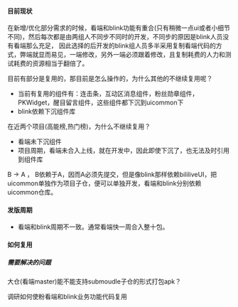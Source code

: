 #### 目前现状
在新增/优化部分需求的时候，看端和blink功能有重合(只有稍微一点ui或者小细节不同)，然后每次都是由两组人不同步不同时的开发，不同步的原因是blink人员没有看端那么充足，
因此选择的后开发的blink组人员多半采用复制看端代码的方式，弊端就显而易见，一端修改，另外一端必须跟着修改，且复制耗费的人力和测试耗费的资源相当于翻倍了。

目前有部分是复用的，那目前是怎么操作的，为什么其他的不继续复用呢？
* 当前有复用的组件有：连击条，互动区消息组件，粉丝勋章组件，PKWidget，醒目留言组件，这些组件都下沉到uicommon下
* blink依赖下沉组件库

在近两个项目(高能榜,热门榜)，为什么不继续复用？
* 看端未下沉组件
* 项目周期，看端未合入上线，就在开发中，因此即使下沉了，也无法及时引用到组件库

B -> A ， B依赖于A，因而A必须先提交，但是像blink那样依赖bililiveUI，把uicommon单独作为项目子仓，便可以单独开发，看端和blink分别依赖uicommon仓库。

#### 发版周期
* 看端和blink周期不一致。通常看端快一周合入整十包。

#### 如何复用

##### 需要解决的问题
大仓(看端master)能不能支持submoudle子仓的形式打包apk？


调研如何使粉看端和blink业务功能代码复用